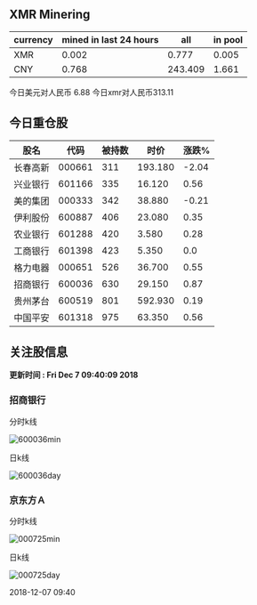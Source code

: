 ## XMR Minering

|currency|mined in last 24 hours|all|in pool|
|---|---|---|---|
|XMR|0.002|0.777|0.005|
|CNY|0.768|243.409|1.661|

今日美元对人民币 6.88	今日xmr对人民币313.11


## 今日重仓股 

|股名|代码|被持数|时价|涨跌%|
|---|---|---|---|---|
|长春高新|000661|311|193.180|-2.04|
|兴业银行|601166|335|16.120|0.56|
|美的集团|000333|342|38.880|-0.21|
|伊利股份|600887|406|23.080|0.35|
|农业银行|601288|420|3.580|0.28|
|工商银行|601398|423|5.350|0.0|
|格力电器|000651|526|36.700|0.55|
|招商银行|600036|630|29.150|0.87|
|贵州茅台|600519|801|592.930|0.19|
|中国平安|601318|975|63.350|0.56|

## 关注股信息
**更新时间 : Fri Dec  7 09:40:09 2018**
### 招商银行 
分时k线

![600036min](http://image.sinajs.cn/newchart/min/n/sh600036.gif)

日k线

![600036day](http://image.sinajs.cn/newchart/daily/n/sh600036.gif)

### 京东方Ａ 
分时k线

![000725min](http://image.sinajs.cn/newchart/min/n/sz000725.gif)

日k线

![000725day](http://image.sinajs.cn/newchart/daily/n/sz000725.gif)

2018-12-07 09:40